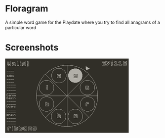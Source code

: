 
# Floragram
A simple word game for the Playdate where you try to find all anagrams of a particular word

# Screenshots
![Screenshot](/release/screenshots/screenshot_0_2.png)